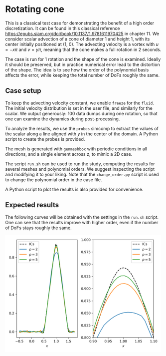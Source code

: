 # Rotating cone

This is a classical test case for demonstrating the benefit of a high order
discretization. It can be found in this classical reference
https://epubs.siam.org/doi/book/10.1137/1.9781611970425 in chapter 11. We
consider scalar advection of a cone of diameter 1 and height 1, with its center
initially positioned at (1, 0). The advecting velocity is a vortex with $u=-x
\pi$ and $v = y  \pi$, meaning that the cone makes a full rotation in 2 seconds.

The case is run for 1 rotation and the shape of the cone is examined. Ideally it
should be preserved, but in practice numerical error lead to the distortion of
the shape. The idea is to see how the order of the polynomial basis affects the
error, while keeping the total number of DoFs roughly the same.

## Case setup
To keep the advecting velocity constant, we enable `freeze` for the `fluid`. The
initial velocity distribution is set in the user file, and similarly for the
scalar. We output generously: 100 data dumps during one rotation, so that one
can examine the dynamics during post-processing.

To analyze the results, we use the `probes` simcomp to extract the values of the
scalar along a line aligned with $y$ in the center of the domain. A Python
script to create the probes is provided.

The mesh is generated with `genmeshbox` with periodic conditions in all
directions, and a single element across $z$, to mimic a 2D case.

The script `run.sh` can be used to run the study, computing the results for
several meshes and polynomial orders. We suggest inspecting the script and
modifying it to your liking. Note that the `change_order.py` script is used to
change the polynomial order in the case file.

A Python script to plot the results is also provided for convenience.


## Expected results
The following curves will be obtained with the settings in the `run.sh` script.
One can see that the results improve with higher order, even if the number of
DoFs stays roughly the same.

<img src="results.png" alt="Results" width="500"/>
